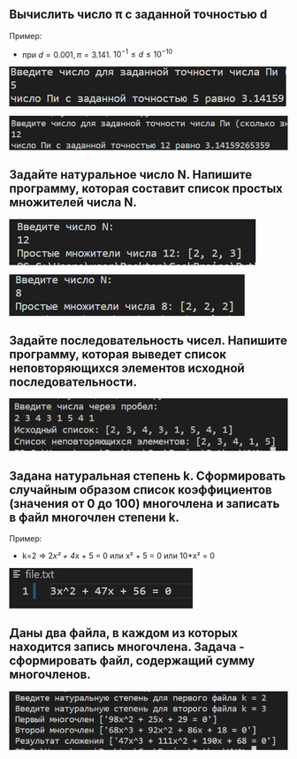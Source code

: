 ## Вычислить число π c заданной точностью d

Пример:

- при $d = 0.001, π = 3.141.$    $10^{-1} ≤ d ≤10^{-10}$

![Task1](https://github.com/MishelleDale/Python_4/raw/main/screenshots/Task1a.png)

![Task1](https://github.com/MishelleDale/Python_4/raw/main/screenshots/Task1b.png)

## Задайте натуральное число N. Напишите программу, которая составит список простых множителей числа N.

![Task2](https://github.com/MishelleDale/Python_4/raw/main/screenshots/Task2a.png)

![Task2](https://github.com/MishelleDale/Python_4/raw/main/screenshots/Task2b.png)

## Задайте последовательность чисел. Напишите программу, которая выведет список неповторяющихся элементов исходной последовательности.

![Task3](https://github.com/MishelleDale/Python_4/raw/main/screenshots/Task3.png)

## Задана натуральная степень k. Сформировать случайным образом список коэффициентов (значения от 0 до 100) многочлена и записать в файл многочлен степени k.

Пример:

- k=2 => 2*x² + 4*x + 5 = 0 или x² + 5 = 0 или 10*x² = 0

![Task3](https://github.com/MishelleDale/Python_4/raw/main/screenshots/Task4.png)

## Даны два файла, в каждом из которых находится запись многочлена. Задача - сформировать файл, содержащий сумму многочленов.

![Task3](https://github.com/MishelleDale/Python_4/raw/main/screenshots/Task5.png)

